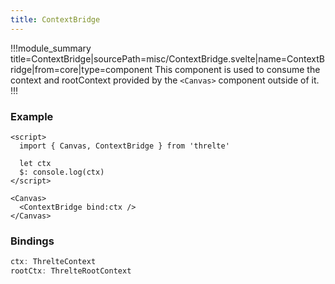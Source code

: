 ```yaml
---
title: ContextBridge
---
```


!!!module_summary title=ContextBridge|sourcePath=misc/ContextBridge.svelte|name=ContextBridge|from=core|type=component
This component is used to consume the context and rootContext provided by the `<Canvas>` component outside of it.
!!!

### Example <!-- omit in toc -->

```svelte
<script>
  import { Canvas, ContextBridge } from 'threlte'

  let ctx
  $: console.log(ctx)
</script>

<Canvas>
  <ContextBridge bind:ctx />
</Canvas>
```

### Bindings <!-- omit in toc -->

```ts
ctx: ThrelteContext
rootCtx: ThrelteRootContext
```
